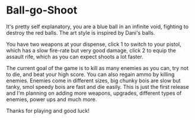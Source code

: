 # Ball-go-Shoot
  It's pretty self explanatory, you are a blue ball in an infinite void, fighting to destroy the red balls. The art style is inspired by Dani's balls.

   You have two weapons at your dispense, click 1 to switch to your pistol, which has a slow fire-rate but very good damage, click 2 to equip the assault rife, which as you can expect shoots a lot faster.   

  The current goal of the game is to kill as many enemies as you can, try not to die, and beat your high score. You can also regain ammo by killing enemies.   Enemies come in different sizes, big chunky bois are slow but tanky, smol speedy bois are fast and die easily.  This is just the first release and I'm planning on adding more weapons, upgrades, different types of enemies, power ups and much more.  
  
  Thanks for playing and good luck!
